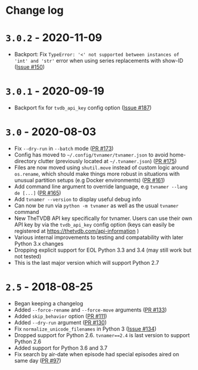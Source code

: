 # Change log

# `3.0.2` - 2020-11-09
- Backport: Fix `TypeError: '<' not supported between instances of 'int' and 'str'` error when using series replacements with show-ID
  ([Issue #150](https://github.com/dbr/tvnamer/issues/150))

# `3.0.1` - 2020-09-19
- Backport fix for `tvdb_api_key` config option
  ([Issue #187](https://github.com/dbr/tvnamer/issues/187))

# `3.0` - 2020-08-03
- Fix `--dry-run` in `--batch` mode
  ([PR #173](https://github.com/dbr/tvnamer/pull/173))
- Config has moved to `~/.config/tvnamer/tvnamer.json` to avoid home-directory clutter (previously located at `~/.tvnamer.json`)
  ([PR #175](https://github.com/dbr/tvnamer/pull/175))
- Files are now moved using `shutil.move` instead of custom logic around `os.rename`, which should make things more robust in situations with unusual partition setups (e.g Docker environments)
  ([PR #161](https://github.com/dbr/tvnamer/pull/161))
- Add command line argument to override language, e.g `tvnamer --lang de [...]`
  ([PR #165](https://github.com/dbr/tvnamer/pull/165))
- Add `tvnamer --version` to display useful debug info
- Can now be run via `python -m tvnamer` as well as the usual `tvnamer` command
- New TheTVDB API key specifically for tvnamer. Users can use their own API key by via the `tvdb_api_key` config option (keys can easily be registered at <https://thetvdb.com/api-information> )
- Various internal improvements to testing and compatability with later Python 3.x changes
- Dropping explicit support for EOL Python 3.3 and 3.4 (may still work but not tested)
- This is the last major version which will support Python 2.7

# `2.5` - 2018-08-25
- Began keeping a changelog
- Added `--force-rename` and `--force-move` arguments
  ([PR #133](https://github.com/dbr/tvnamer/pull/133))
- Added `skip_behavior` option
  ([PR #111](https://github.com/dbr/tvnamer/pull/111))
- Added `--dry-run` argument
  ([PR #130](https://github.com/dbr/tvnamer/pull/130))
- Fix `normalize_unicode_filenames` in Python 3
  ([Issue #134](https://github.com/dbr/tvnamer/issues/134))
- Dropped support for Python 2.6. `tvnamer==2.4` is last version to
  support Python 2.6
- Added support for Python 3.6 and 3.7
- Fix search by air-date when episode had special episodes aired on same day
  ([PR #97](https://github.com/dbr/tvnamer/pull/97))
